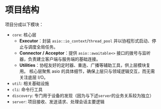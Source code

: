 # 项目结构

项目分成以下模块：
- `core`: 核心层
	- **Executor**：封装 `asio::io_context`/`thread_pool` 并以协程形式启动、停止与调度全局任务。
	- **Connector / Acceptor**：提供 `asio::awaitable<>` 接口的拨号与监听器，负责建立客户端与服务端的基础连接。
	- **Utilities**：协程友好的定时器、重连、广播等辅助工具，供上层模块复用。
	核心层聚焦 asio 的具体细节，确保上层只与领域逻辑交互，而无需关注底层 I/O。
- `util`: 相关基础设施
- `cli`:  命令行工具
- `discovery`: 专门用于设备的发现（因为与下述`server`的业务关系较为独立）
- `server`: 项目接收、发送请求、处理会话主要逻辑


